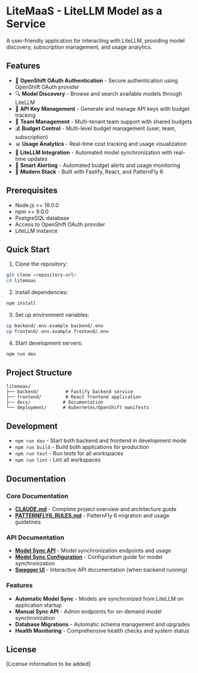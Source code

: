 # LiteMaaS - LiteLLM Model as a Service

A user-friendly application for interacting with LiteLLM, providing model discovery, subscription management, and usage analytics.

## Features

- 🔐 **OpenShift OAuth Authentication** - Secure authentication using OpenShift OAuth provider
- 🔍 **Model Discovery** - Browse and search available models through LiteLLM
- 🔑 **API Key Management** - Generate and manage API keys with budget tracking
- 👥 **Team Management** - Multi-tenant team support with shared budgets
- 💰 **Budget Control** - Multi-level budget management (user, team, subscription)
- 📊 **Usage Analytics** - Real-time cost tracking and usage visualization
- 🔄 **LiteLLM Integration** - Automated model synchronization with real-time updates
- 🚨 **Smart Alerting** - Automated budget alerts and usage monitoring
- 🚀 **Modern Stack** - Built with Fastify, React, and PatternFly 6

## Prerequisites

- Node.js >= 18.0.0
- npm >= 9.0.0
- PostgreSQL database
- Access to OpenShift OAuth provider
- LiteLLM instance

## Quick Start

1. Clone the repository:
```bash
git clone <repository-url>
cd litemaas
```

2. Install dependencies:
```bash
npm install
```

3. Set up environment variables:
```bash
cp backend/.env.example backend/.env
cp frontend/.env.example frontend/.env
```

4. Start development servers:
```bash
npm run dev
```

## Project Structure

```
litemaas/
├── backend/          # Fastify backend service
├── frontend/         # React frontend application
├── docs/            # Documentation
└── deployment/      # Kubernetes/OpenShift manifests
```

## Development

- `npm run dev` - Start both backend and frontend in development mode
- `npm run build` - Build both applications for production
- `npm run test` - Run tests for all workspaces
- `npm run lint` - Lint all workspaces

## Documentation

### Core Documentation
- **[CLAUDE.md](./CLAUDE.md)** - Complete project overview and architecture guide
- **[PATTERNFLY6_RULES.md](./PATTERNFLY6_RULES.md)** - PatternFly 6 migration and usage guidelines

### API Documentation
- **[Model Sync API](./backend/docs/MODEL_SYNC_API.md)** - Model synchronization endpoints and usage
- **[Model Sync Configuration](./backend/docs/MODEL_SYNC_CONFIG.md)** - Configuration guide for model synchronization
- **[Swagger UI](http://localhost:8080/docs)** - Interactive API documentation (when backend running)

### Features
- **Automatic Model Sync** - Models are synchronized from LiteLLM on application startup
- **Manual Sync API** - Admin endpoints for on-demand model synchronization
- **Database Migrations** - Automatic schema management and upgrades
- **Health Monitoring** - Comprehensive health checks and system status

## License

[License information to be added]